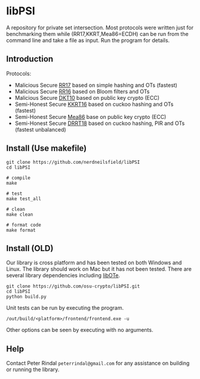 # libPSI
A repository for private set intersection. Most protocols were written just for benchmarking them while (RR17,KKRT,Mea86=ECDH) can be run from the command line and take a file as input. Run the program for details.


## Introduction
Protocols:

 * Malicious Secure [RR17](https://eprint.iacr.org/2017/769) based on simple hashing and OTs (fastest)
 * Malicious Secure [RR16](https://eprint.iacr.org/2016/746) based on Bloom filters and OTs
 * Malicious Secure [DKT10](https://eprint.iacr.org/2010/469) based on public key crypto (ECC)
 * Semi-Honest Secure [KKRT16](https://eprint.iacr.org/2016/799) based on cuckoo hashing and OTs (fastest)
 * Semi-Honest Secure [Mea86](http://ieeexplore.ieee.org/document/6234849/) base on public key crypto (ECC)
 * Semi-Honest Secure [DRRT18](https://eprint.iacr.org/2018/579.pdf) based on cuckoo hashing, PIR and OTs (fastest unbalanced)
 
## Install (Use makefile)

```
git clone https://github.com/nerdneilsfield/libPSI
cd libPSI

# compile
make 

# test
make test_all

# clean
make clean

# format code
make format
```


## Install (OLD)

Our library is cross platform and has been tested on both Windows and Linux. The library should work on Mac but it has not been tested. There are several library dependencies including [libOTe](https://github.com/osu-crypto/libOte). 


```
git clone https://github.com/osu-crypto/libPSI.git
cd libPSI
python build.py
```

Unit tests can be run by executing the program.

```
/out/build/<platform>/frontend/frontend.exe -u
```
Other options can be seen by executing with no arguments.
## Help

Contact Peter Rindal `peterrindal@gmail.com` for any assistance on building or running the library.
